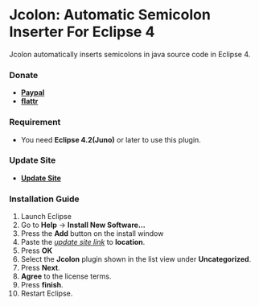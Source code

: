 # Jcolon: Automatic Semicolon Inserter For Eclipse 4

Jcolon automatically inserts semicolons in java source code in Eclipse 4.

### Donate

* __[Paypal](https://googledrive.com/host/0Bw1KseIE5s6cTXRJcWZzbTU0Q3c/jcolon.html)__
* __[flattr](https://flattr.com/donation/give/to/mystilleef)__

### Requirement

* You need __Eclipse 4.2(Juno)__ or later to use this plugin.

### Update Site

* __[Update Site](https://raw.github.com/mystilleef/eclipse4-jcolon-updatesite/master/com.laboki.eclipse.updatesite.jcolon)__

### Installation Guide

1. Launch Eclipse
2. Go to __Help__ -> __Install New Software...__
3. Press the __Add__ button on the install window
4. Paste the *[update site link](https://raw.github.com/mystilleef/eclipse4-jcolon-updatesite/master/com.laboki.eclipse.updatesite.jcolon)* to __location__.
5. Press __OK__
6. Select the __Jcolon__ plugin shown in the list view under __Uncategorized__.
7. Press __Next__.
8. __Agree__ to the license terms.
9. Press __finish__. 
10. Restart Eclipse.

